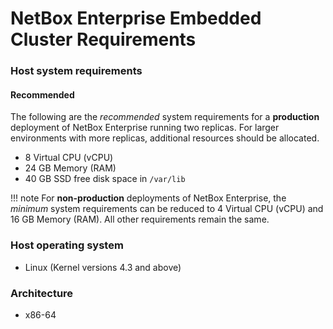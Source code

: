 # NetBox Enterprise Embedded Cluster Requirements

### Host system requirements

#### Recommended

The following are the _recommended_ system requirements for a **production** deployment of NetBox Enterprise running two replicas. For larger environments with more replicas, additional resources should be allocated.

- 8 Virtual CPU (vCPU)
- 24 GB Memory (RAM)
- 40 GB SSD free disk space in `/var/lib`

!!! note 
    For **non-production** deployments of NetBox Enterprise, the _minimum_ system requirements can be reduced to 4 Virtual CPU (vCPU) and 16 GB Memory (RAM). All other requirements remain the same.

### Host operating system

- Linux (Kernel versions 4.3 and above)

### Architecture

- x86-64